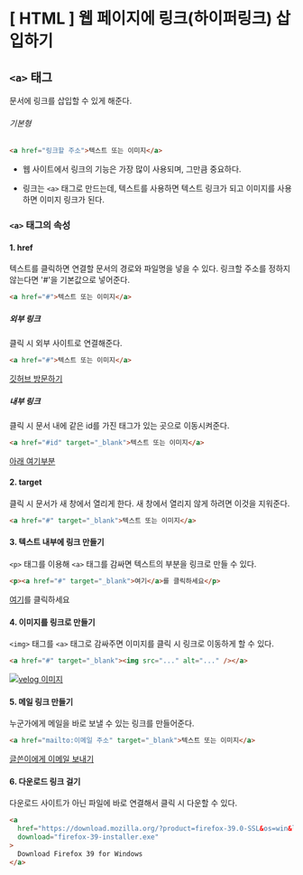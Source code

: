 # [ HTML ] 웹 페이지에 링크(하이퍼링크) 삽입하기

## `<a>` 태그

문서에 링크를 삽입할 수 있게 해준다.

###### 기본형

```html
<a href="링크할 주소">텍스트 또는 이미지</a>
```

- 웹 사이트에서 링크의 기능은 가장 많이 사용되며, 그만큼 중요하다.

- 링크는 `<a>` 태그로 만드는데, 텍스트를 사용하면 텍스트 링크가 되고 이미지를 사용하면 이미지 링크가 된다.

### `<a>` 태그의 속성

#### 1. href

텍스트를 클릭하면 연결할 문서의 경로와 파일명을 넣을 수 있다. 링크할 주소를 정하지 않는다면 '#'을 기본값으로 넣어준다.

```html
<a href="#">텍스트 또는 이미지</a>
```

##### 외부 링크

클릭 시 외부 사이트로 연결해준다.

```html
<a href="#">텍스트 또는 이미지</a>
```

<a href="https://github.com/brad-go">깃허브 방문하기</a>

##### 내부 링크

클릭 시 문서 내에 같은 id를 가진 태그가 있는 곳으로 이동시켜준다.

```html
<a href="#id" target="_blank">텍스트 또는 이미지</a>
```

<a href="#text" target="_blank">아래 여기부분</a>

#### 2. target

클릭 시 문서가 새 창에서 열리게 한다. 새 창에서 열리지 않게 하려면 이것을 지워준다.

```html
<a href="#" target="_blank">텍스트 또는 이미지</a>
```

#### 3. 텍스트 내부에 링크 만들기

`<p>` 태그를 이용해 `<a>` 태그를 감싸면 텍스트의 부분을 링크로 만들 수 있다.

```html
<p><a href="#" target="_blank">여기</a>를 클릭하세요</p>
```

<p id="text"><a href="#" target="_blank">여기</a>를 클릭하세요</p>

#### 4. 이미지를 링크로 만들기

`<img>` 태그를 `<a>` 태그로 감싸주면 이미지를 클릭 시 링크로 이동하게 할 수 있다.

```html
<a href="#" target="_blank"><img src="..." alt="..." /></a>
```

<a href="https://velog.io/@brad" target="_blank"><img src="https://media.vlpt.us/images/sannim/post/1e00249b-8a5a-4cf1-b378-5c78c7614111/velog0.png" alt="velog 이미지"></a>

#### 5. 메일 링크 만들기

누군가에게 메일을 바로 보낼 수 있는 링크를 만들어준다.

```html
<a href="mailto:이메일 주소" target="_blank">텍스트 또는 이미지</a>
```

<a href="mailto:dhjk35@gmail.com" target="_blank">글쓴이에게 이메일 보내기</a>

#### 6. 다운로드 링크 걸기

다운로드 사이트가 아닌 파일에 바로 연결해서 클릭 시 다운할 수 있다.

```html
<a
  href="https://download.mozilla.org/?product=firefox-39.0-SSL&os=win&lang=en-US"
  download="firefox-39-installer.exe"
>
  Download Firefox 39 for Windows
</a>
```
